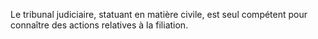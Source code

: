 Le tribunal judiciaire, statuant en matière civile, est seul compétent pour connaître des actions relatives à la filiation.
